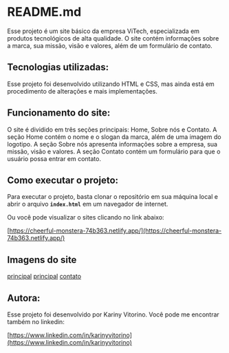 # README.md
Esse projeto é um site básico da empresa ViTech, especializada em produtos tecnológicos de alta qualidade. O site contém informações sobre a marca, sua missão, visão e valores, além de um formulário de contato.

## Tecnologias utilizadas:
Esse projeto foi desenvolvido utilizando HTML e CSS, mas ainda está em procedimento de alterações e mais implementações.

## Funcionamento do site:
O site é dividido em três seções principais: Home, Sobre nós e Contato. A seção Home contém o nome e o slogan da marca, além de uma imagem do logotipo. A seção Sobre nós apresenta informações sobre a empresa, sua missão, visão e valores. A seção Contato contém um formulário para que o usuário possa entrar em contato.

## Como executar o projeto:
Para executar o projeto, basta clonar o repositório em sua máquina local e abrir o arquivo **`index.html`** em um navegador de internet.

Ou você pode visualizar o sites clicando no link abaixo:

[https://cheerful-monstera-74b363.netlify.app/](https://cheerful-monstera-74b363.netlify.app/)

## Imagens do site
[principal](https://user-images.githubusercontent.com/125405624/220536099-f7f9c581-3178-429a-99cc-e52c0693e88e.png)
[principal](https://user-images.githubusercontent.com/125405624/220536216-51b01235-792f-477d-bdf2-fc22f614460c.png)
[contato](https://user-images.githubusercontent.com/125405624/220536272-7172636c-4679-4787-b343-4b49513c549e.png)

## Autora:
Esse projeto foi desenvolvido por Kariny Vitorino. Você pode me encontrar também no linkedin:

[https://www.linkedin.com/in/karinyvitorino](https://www.linkedin.com/in/karinyvitorino)
